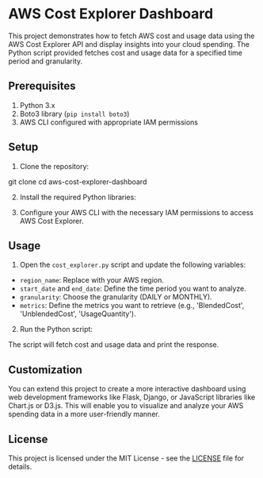 # AWS Cost Explorer Dashboard

This project demonstrates how to fetch AWS cost and usage data using the AWS Cost Explorer API and display insights into your cloud spending. The Python script provided fetches cost and usage data for a specified time period and granularity.

## Prerequisites

1. Python 3.x
2. Boto3 library (`pip install boto3`)
3. AWS CLI configured with appropriate IAM permissions

## Setup

1. Clone the repository:

git clone
cd aws-cost-explorer-dashboard

2. Install the required Python libraries:

3. Configure your AWS CLI with the necessary IAM permissions to access AWS Cost Explorer.

## Usage

1. Open the `cost_explorer.py` script and update the following variables:
- `region_name`: Replace with your AWS region.
- `start_date` and `end_date`: Define the time period you want to analyze.
- `granularity`: Choose the granularity (DAILY or MONTHLY).
- `metrics`: Define the metrics you want to retrieve (e.g., 'BlendedCost', 'UnblendedCost', 'UsageQuantity').

2. Run the Python script:


The script will fetch cost and usage data and print the response.

## Customization

You can extend this project to create a more interactive dashboard using web development frameworks like Flask, Django, or JavaScript libraries like Chart.js or D3.js. This will enable you to visualize and analyze your AWS spending data in a more user-friendly manner.

## License

This project is licensed under the MIT License - see the [LICENSE](LICENSE) file for details.
